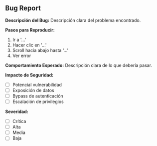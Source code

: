 ## Bug Report
**Descripción del Bug:**
Descripción clara del problema encontrado.

**Pasos para Reproducir:**
1. Ir a '...'
2. Hacer clic en '...'
3. Scroll hacia abajo hasta '...'
4. Ver error

**Comportamiento Esperado:**
Descripción clara de lo que debería pasar.

**Impacto de Seguridad:**
- [ ] Potencial vulnerabilidad
- [ ] Exposición de datos
- [ ] Bypass de autenticación
- [ ] Escalación de privilegios

**Severidad:**
- [ ] Crítica
- [ ] Alta
- [ ] Media
- [ ] Baja